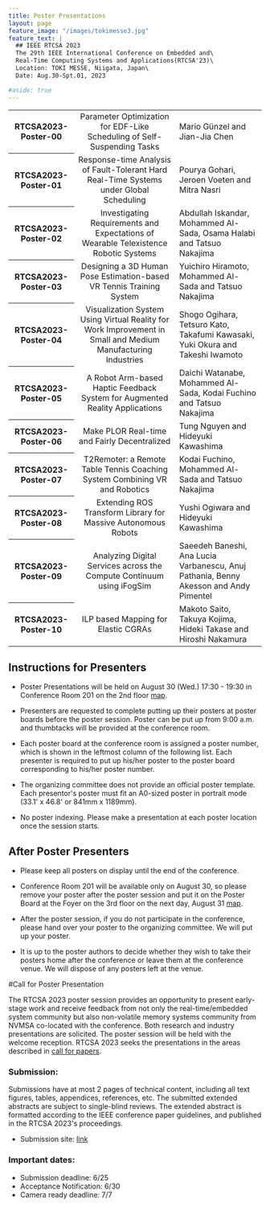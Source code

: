 ```yaml
---
title: Poster Presentations
layout: page
feature_image: "/images/tokimesse3.jpg"
feature_text: |
  ## IEEE RTCSA 2023
  The 29th IEEE International Conference on Embedded and\
  Real-Time Computing Systems and Applications(RTCSA'23)\
  Location: TOKI MESSE, Niigata, Japan\
  Date: Aug.30-Spt.01, 2023

#aside: true
---
```



<table class="site">
            <tr>
                  <th>RTCSA2023-Poster-00</th>
                  <td style="text-align: center;">Parameter Optimization for EDF-Like Scheduling of Self-Suspending
                        Tasks</td>
                  <td>Mario Günzel and Jian-Jia Chen</td>
            </tr>
            <tr>
                  <th>RTCSA2023-Poster-01</th>
                  <td style="text-align: center;">Response-time Analysis of Fault-Tolerant Hard Real-Time Systems under
                        Global Scheduling</td>
                  <td>Pourya Gohari, Jeroen Voeten and Mitra Nasri</td>
            </tr>
            <tr>
                  <th>RTCSA2023-Poster-02</th>
                  <td style="text-align: center;">Investigating Requirements and Expectations of Wearable Telexistence
                        Robotic Systems</td>
                  <td>Abdullah Iskandar, Mohammed Al-Sada, Osama Halabi and Tatsuo Nakajima</td>
            </tr>
            <tr>
                  <th>RTCSA2023-Poster-03</th>
                  <td style="text-align: center;">Designing a 3D Human Pose Estimation-based VR Tennis Training System</td>
                  <td>Yuichiro Hiramoto, Mohammed Al-Sada and Tatsuo Nakajima</td>
            </tr>
            <tr>
                  <th>RTCSA2023-Poster-04</th>
                  <td style="text-align: center;">Visualization System Using Virtual Reality for Work Improvement in Small and Medium Manufacturing Industries</td>
                  <td>Shogo Ogihara, Tetsuro Kato, Takafumi Kawasaki, Yuki Okura and Takeshi Iwamoto</td>
            </tr>
            <tr>
                  <th>RTCSA2023-Poster-05</th>
                  <td style="text-align: center;">A Robot Arm-based Haptic Feedback System for Augmented Reality Applications</td>
                  <td>Daichi Watanabe, Mohammed Al-Sada, Kodai Fuchino and Tatsuo Nakajima</td>
            </tr>
            <tr>
                  <th>RTCSA2023-Poster-06</th>
                  <td style="text-align: center;">Make PLOR Real-time and Fairly Decentralized</td>
                  <td>Tung Nguyen and Hideyuki Kawashima</td>
            </tr>
            <tr>
                  <th>RTCSA2023-Poster-07</th>
                  <td style="text-align: center;">T2Remoter: a Remote Table Tennis Coaching System Combining VR and Robotics</td>
                  <td>Kodai Fuchino, Mohammed Al-Sada and Tatsuo Nakajima</td>
            </tr>
            <tr>
                  <th>RTCSA2023-Poster-08</th>
                  <td style="text-align: center;">Extending ROS Transform Library for Massive Autonomous Robots</td>
                  <td>Yushi Ogiwara and Hideyuki Kawashima</td>
            </tr>
            <tr>
                  <th>RTCSA2023-Poster-09</th>
                  <td style="text-align: center;">Analyzing Digital Services across the Compute Continuum using iFogSim</td>
                  <td>Saeedeh Baneshi, Ana Lucia Varbanescu, Anuj Pathania, Benny Akesson and Andy Pimentel</td>
            </tr>
            <tr>
                  <th>RTCSA2023-Poster-10</th>
                  <td style="text-align: center;">ILP based Mapping for Elastic CGRAs</td>
                  <td>Makoto Saito, Takuya Kojima, Hideki Takase and Hiroshi Nakamura</td>
            </tr>
      </table>






## Instructions for Presenters

- Poster Presentations will be held on August 30 (Wed.) 17:30 - 19:30 in Conference Room 201 on the 2nd floor [map](https://www.tokimesse.com/english/img/outline/files/map.pdf).

- Presenters are requested to complete putting up their posters at poster boards before the poster session. Poster can be put up from 9:00 a.m. and thumbtacks will be provided at the conference room.

- Each poster board at the conference room is assigned a poster number, which is shown in the leftmost column of the following list. Each presenter is required to put up his/her poster to the poster board corresponding to his/her poster number.

- The organizing committee does not provide an official poster template. Each presentor's poster must fit an A0-sized poster in portrait mode (33.1' x 46.8' or 841mm x 1189mm).

- No poster indexing. Please make a presentation at each poster location once the session starts.

## After Poster Presenters

- Please keep all posters on display until the end of the conference.

- Conference Room 201 will be available only on August 30, so please remove your poster after the poster session and put it on the Poster Board at the Foyer on the 3rd floor on the next day, August 31 [map](https://www.tokimesse.com/english/img/outline/files/map.pdf).

- After the poster session, if you do not participate in the conference, please hand over your poster to the organizing committee. We will put up your poster.

- It is up to the poster authors to decide whether they wish to take their posters home after the conference or leave them at the conference venue. We will dispose of any posters left at the venue.

#Call for Poster Presentation

The RTCSA 2023 poster session provides an opportunity to present early-stage work and receive feedback from not only the real-time/embedded system community but also non-volatile memory systems community from NVMSA co-located with the conference. Both research and industry presentations are solicited. The poster session will be held with the welcome reception. RTCSA 2023 seeks the presentations in the areas described in [call for papers](/call-for-paper/).

### Submission:
Submissions have at most 2 pages of technical content, including all text figures, tables, appendices, references, etc. The submitted extended abstracts are subject to single-blind reviews. The extended abstract is formatted according to the IEEE conference paper guidelines, and published in the RTCSA 2023's proceedings.
* Submission site: [link](https://easychair.org/my/conference?conf=rtcsa2023)


### Important dates:
* Submission deadline: 6/25
* Acceptance Notification: 6/30
* Camera ready deadline: 7/7

